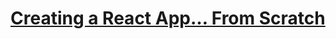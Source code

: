 # [Creating a React App… From Scratch](https://blog.usejournal.com/creating-a-react-app-from-scratch-f3c693b84658)
